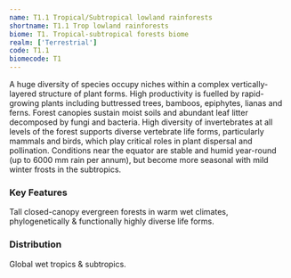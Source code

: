 ```yaml
---
name: T1.1 Tropical/Subtropical lowland rainforests
shortname: T1.1 Trop lowland rainforests
biome: T1. Tropical-subtropical forests biome
realm: ['Terrestrial']
code: T1.1
biomecode: T1
---
```


A huge diversity of species occupy niches within a complex vertically-layered structure of plant forms. High productivity is fuelled by rapid-growing plants including buttressed trees, bamboos, epiphytes, lianas and ferns. Forest canopies sustain moist soils and abundant leaf litter decomposed by fungi and bacteria. High diversity of invertebrates at all levels of the forest supports diverse vertebrate life forms, particularly mammals and birds, which play critical roles in plant dispersal and pollination. Conditions near the equator are stable and humid year-round (up to 6000 mm rain per annum), but become more seasonal with mild winter frosts in the subtropics.

### Key Features

Tall closed-canopy evergreen forests in warm wet climates, phylogenetically & functionally highly diverse life forms.

### Distribution

Global wet tropics & subtropics.

